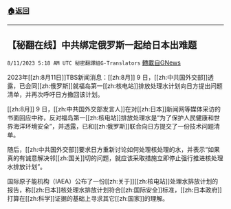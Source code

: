 ###  [:house:返回](README.md)
---


## 【秘翻在线】中共绑定俄罗斯一起给日本出难题
`8/11/2023 5:18 AM UTC 秘密翻譯組G-Translators` [轉載自GNews](https://gnews.org/articles/1544578)

2023年[[zh:8月11日]]TBS新闻消息：[[zh:8月]] 9 日，[[zh:中共国外交部]]透露，已会同[[zh:俄罗斯]]就福岛第一[[zh:核电站]]排放处理水计划向日方提出问题清单，并再次呼吁日方撤回该计划。

[[zh:8月]] 9 日，[[zh:中共国外交部发言人]]在对[[zh:日本]]新闻网等媒体采访的书面回应中称，反对福岛第一[[zh:核电站]]排放处理水是“为了保护人民健康和世界海洋环境安全”，并透露，已和[[zh:俄罗斯]]联合向日方提交了一份技术问题清单。

随后，[[zh:中共国外交部]]要求日方重新讨论如何处理核处理的水，并表示“如果真的有诚意解决邻[[zh:国关]]切的问题，就应该采取措施立即停止强行推进核处理水排放计划”。

国际原子能机构（IAEA）公布了一份[[zh:关于]][[zh:核电站]]处理水排放计划的报告，称[[zh:日本]]核处理水排放计划符合[[zh:国际安全]]标准，[[zh:日本政府]]打算在[[zh:科学]]证据的基础上寻求其它[[zh:国家]]的理解。
